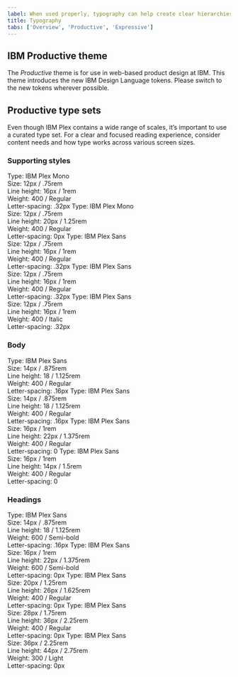 ```yaml
---
label: When used properly, typography can help create clear hierarchies, organize information, and guide users through the product or experience.
title: Typography
tabs: ['Overview', 'Productive', 'Expressive']
---
```


## IBM Productive theme

The _Productive_ theme is for use in web-based product design at IBM. This theme introduces the new IBM Design Language tokens. Please switch to the new tokens wherever possible.

## Productive type sets

Even though IBM Plex contains a wide range of scales, it’s important to use a curated type set. For a clear and focused reading experience, consider content needs and how type works across various screen sizes.

### Supporting styles

<type-spec token="code-01" description="This is for inline code snippets and smaller code elements.">
Type: IBM Plex Mono<br />
Size: 12px / .75rem<br />
Line height: 16px / 1rem <br />
Weight: 400 / Regular<br />
Letter-spacing: .32px
</type-spec>
<type-spec token="code-02" description="This is for large code snippets and larger code elements.">
Type: IBM Plex Mono<br />
Size: 12px / .75rem<br />
Line height: 20px / 1.25rem <br />
Weight: 400 / Regular<br />
Letter-spacing: 0px
</type-spec>
<type-spec token="label-01" description="This is for field labels in components and error messages.">
Type: IBM Plex Sans<br />
Size: 12px / .75rem<br />
Line height: 16px / 1rem <br />
Weight: 400 / Regular<br />
Letter-spacing: .32px
</type-spec>
<type-spec token="caption-01" description="This is for captions or legal content in a layout — not for body copy.">
Type: IBM Plex Sans<br />
Size: 12px / .75rem<br />
Line height: 16px / 1rem <br />
Weight: 400 / Regular<br />
Letter-spacing: .32px
</type-spec>
<type-spec token="helper-text-01" description="This is for explanatory helper text that appears below a field title within a component.">
Type: IBM Plex Sans<br />
Size: 12px / .75rem<br />
Line height: 16px / 1rem <br />
Weight: 400 / Italic<br />
Letter-spacing: .32px
</type-spec>

### Body

<type-spec token="body-short-01" description="This is for short paragraphs with no more than four lines and is commonly used in components.">
Type: IBM Plex Sans<br />
Size: 14px / .875rem<br />
Line height: 18 / 1.125rem <br />
Weight: 400 / Regular<br />
Letter-spacing: .16px
</type-spec>
<type-spec token="body-long-01" description="This is commonly used in both the expressive and the productive type theme layouts for long paragraphs with more than four lines. It is a good size for comfortable, long-form reading. We also use this for longer body copy in components such as accordion or structured list. Always left-align this type; never center it.">
Type: IBM Plex Sans<br />
Size: 14px / .875rem<br />
Line height: 18 / 1.125rem <br />
Weight: 400 / Regular<br />
Letter-spacing: .16px
</type-spec>
<type-spec token="body-short-02" description="This is for short paragraphs with no more than four lines and is commonly used in the expressive type theme for layouts.">
Type: IBM Plex Sans<br />
Size: 16px / 1rem<br />
Line height: 22px / 1.375rem <br />
Weight: 400 / Regular<br />
Letter-spacing: 0
</type-spec>
<type-spec token="body-long-02" description="This is commonly used in the expressive type theme layouts for long paragraphs with more than four lines. The looser line height and larger size makes for comfortable, long-form reading, in mediums that allow for more space. This type size is rarely used for body copy in components. Always left-align type; never center it.">
Type: IBM Plex Sans<br />
Size: 16px / 1rem<br />
Line height: 14px / 1.5rem <br />
Weight: 400 / Regular<br />
Letter-spacing: 0
</type-spec>

### Headings

<type-spec token="heading-01" description="This is for component and layout headings.">
Type: IBM Plex Sans<br />
Size: 14px / .875rem<br />
Line height: 18 / 1.125rem <br />
Weight: 600 / Semi-bold<br />
Letter-spacing: .16px
</type-spec>
<type-spec token="heading-02" description="This is for component and layout headings.">
Type: IBM Plex Sans<br />
Size: 16px / 1rem<br />
Line height: 22px / 1.375rem <br />
Weight: 600 / Semi-bold<br />
Letter-spacing: 0px
</type-spec>
<type-spec token="heading-03" description="This is for component and layout headings.">
Type: IBM Plex Sans<br />
Size: 20px / 1.25rem<br />
Line height: 26px / 1.625rem <br />
Weight: 400 / Regular<br />
Letter-spacing: 0px
</type-spec>
<type-spec token="productive-heading-04" description="This is for layout headings.">
Type: IBM Plex Sans<br />
Size: 28px / 1.75rem<br />
Line height: 36px / 2.25rem <br />
Weight: 400 / Regular<br />
Letter-spacing: 0px
</type-spec>
<type-spec token="productive-heading-05" description="This is for layout headings.">
Type: IBM Plex Sans<br />
Size: 36px / 2.25rem<br />
Line height: 44px / 2.75rem <br />
Weight: 300 / Light<br />
Letter-spacing: 0px
</type-spec>
